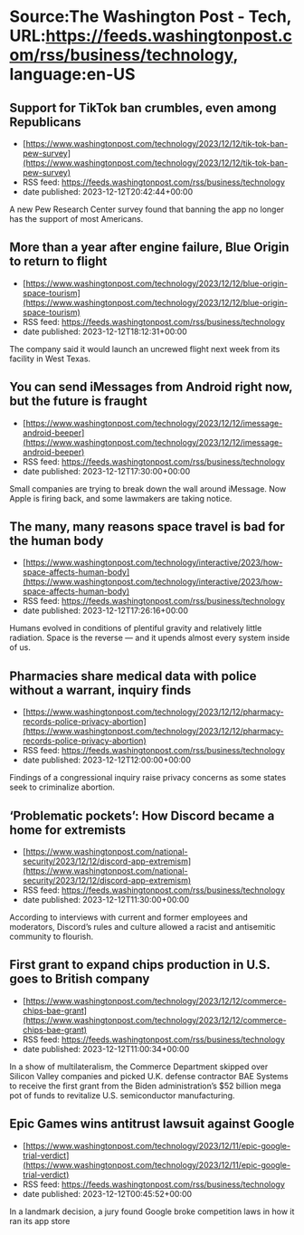 # Source:The Washington Post - Tech, URL:https://feeds.washingtonpost.com/rss/business/technology, language:en-US

## Support for TikTok ban crumbles, even among Republicans
 - [https://www.washingtonpost.com/technology/2023/12/12/tik-tok-ban-pew-survey](https://www.washingtonpost.com/technology/2023/12/12/tik-tok-ban-pew-survey)
 - RSS feed: https://feeds.washingtonpost.com/rss/business/technology
 - date published: 2023-12-12T20:42:44+00:00

A new Pew Research Center survey found that banning the app no longer has the support of most Americans.

## More than a year after engine failure, Blue Origin to return to flight
 - [https://www.washingtonpost.com/technology/2023/12/12/blue-origin-space-tourism](https://www.washingtonpost.com/technology/2023/12/12/blue-origin-space-tourism)
 - RSS feed: https://feeds.washingtonpost.com/rss/business/technology
 - date published: 2023-12-12T18:12:31+00:00

The company said it would launch an uncrewed flight next week from its facility in West Texas.

## You can send iMessages from Android right now, but the future is fraught
 - [https://www.washingtonpost.com/technology/2023/12/12/imessage-android-beeper](https://www.washingtonpost.com/technology/2023/12/12/imessage-android-beeper)
 - RSS feed: https://feeds.washingtonpost.com/rss/business/technology
 - date published: 2023-12-12T17:30:00+00:00

Small companies are trying to break down the wall around iMessage. Now Apple is firing back, and some lawmakers are taking notice.

## The many, many reasons space travel is bad for the human body
 - [https://www.washingtonpost.com/technology/interactive/2023/how-space-affects-human-body](https://www.washingtonpost.com/technology/interactive/2023/how-space-affects-human-body)
 - RSS feed: https://feeds.washingtonpost.com/rss/business/technology
 - date published: 2023-12-12T17:26:16+00:00

Humans evolved in conditions of plentiful gravity and relatively little radiation. Space is the reverse — and it upends almost every system inside of us.

## Pharmacies share medical data with police without a warrant, inquiry finds
 - [https://www.washingtonpost.com/technology/2023/12/12/pharmacy-records-police-privacy-abortion](https://www.washingtonpost.com/technology/2023/12/12/pharmacy-records-police-privacy-abortion)
 - RSS feed: https://feeds.washingtonpost.com/rss/business/technology
 - date published: 2023-12-12T12:00:00+00:00

Findings of a congressional inquiry raise privacy concerns as some states seek to criminalize abortion.

## ‘Problematic pockets’: How Discord became a home for extremists
 - [https://www.washingtonpost.com/national-security/2023/12/12/discord-app-extremism](https://www.washingtonpost.com/national-security/2023/12/12/discord-app-extremism)
 - RSS feed: https://feeds.washingtonpost.com/rss/business/technology
 - date published: 2023-12-12T11:30:00+00:00

According to interviews with current and former employees and moderators, Discord’s rules and culture allowed a racist and antisemitic community to flourish.

## First grant to expand chips production in U.S. goes to British company
 - [https://www.washingtonpost.com/technology/2023/12/12/commerce-chips-bae-grant](https://www.washingtonpost.com/technology/2023/12/12/commerce-chips-bae-grant)
 - RSS feed: https://feeds.washingtonpost.com/rss/business/technology
 - date published: 2023-12-12T11:00:34+00:00

In a show of multilateralism, the Commerce Department skipped over Silicon Valley companies and picked U.K. defense contractor BAE Systems to receive the first grant from the Biden administration’s $52 billion mega pot of funds to revitalize U.S. semiconductor manufacturing.

## Epic Games wins antitrust lawsuit against Google
 - [https://www.washingtonpost.com/technology/2023/12/11/epic-google-trial-verdict](https://www.washingtonpost.com/technology/2023/12/11/epic-google-trial-verdict)
 - RSS feed: https://feeds.washingtonpost.com/rss/business/technology
 - date published: 2023-12-12T00:45:52+00:00

In a landmark decision, a jury found Google broke competition laws in how it ran its app store

